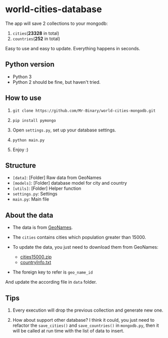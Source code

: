 # world-cities-database

 The app will save 2 collections to your mongodb: 
 1. `cities`(**23328** in total)
 1. `countries`(**252** in total)

 Easy to use and easy to update. Everything happens in seconds.

## Python version

- Python 3
- Python 2 should be fine, but haven't tried.

## How to use

1. `git clone https://github.com/Mr-Binary/world-cities-mongodb.git`

1. `pip install pymongo`

1. Open `settings.py`, set up your database settings.

1. `python main.py`

1. Enjoy :)

## Structure

- `[data]`: [Folder] Raw data from GeoNames
- `[models]`: [Folder] database model for city and country
- `[utils]`: [Folder] Helper function
- `settings.py`: Settings
- `main.py`: Main file

## About the data
- The data is from [GeoNames](http://www.geonames.org/).

- The `cities` contains cities which population greater than 15000.

- To update the data, you just need to download them from GeoNames:
  - [cities15000.zip](http://download.geonames.org/export/dump/cities15000.zip)
  - [countryInfo.txt](http://download.geonames.org/export/dump/countryInfo.txt)

- The foreign key to refer is `geo_name_id`

And update the according file in `data` folder.

## Tips

1. Every execution will drop the previous collection and generate new one.

2. How about support other database? I think it could, you just need to refactor the `save_cities()` and `save_countries()` in `mongodb.py`, then it will be called at run time with the list of data to insert.
